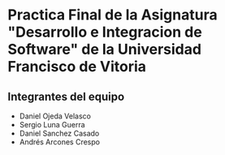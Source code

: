 # Practica Final de la Asignatura "Desarrollo e Integracion de Software" de la Universidad Francisco de Vitoria

## Integrantes del equipo

* Daniel Ojeda Velasco
* Sergio Luna Guerra
* Daniel Sanchez Casado
* Andrés Arcones Crespo